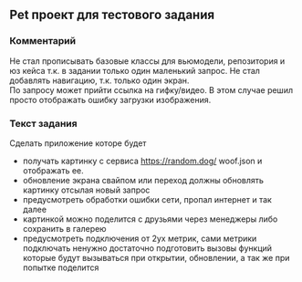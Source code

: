 ## Pet проект для тестового задания

### Комментарий
Не стал прописывать базовые классы для вьюмодели, репозитория и юз кейса т.к. в задании только один маленький запрос. Не стал добавлять навигацию, т.к. только один экран.\
По запросу может прийти ссылка на гифку/видео. В этом случае решил просто отображать ошибку загрузки изображения.

### Текст задания
Сделать приложение которе будет
- получать картинку с сервиса https://random.dog/ woof.json и отображать ее.
- обновление экрана свайпом или переход должны обновлять картинку отсылая новый запрос
- предусмотреть обработки ошибки сети, пропал интернет и так далее
- картинкой можно поделится с друзьями через менеджеры либо сохранить в галерею
- предусмотреть подключения от 2ух метрик, сами метрики подключать ненужно достаточно подготовить вызовы функций которые будут вызываться при открытии, обновлении, а так же при попытке поделится
